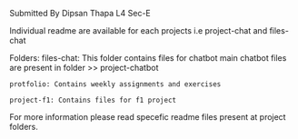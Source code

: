 Submitted By Dipsan Thapa
L4 Sec-E

Individual readme are available for each projects i.e project-chat and files-chat

Folders:
    files-chat: This folder contains files for chatbot main chatbot files are present in folder >> project-chatbot

    protfolio: Contains weekly assignments and exercises

    project-f1: Contains files for f1 project 

For more information please read specefic readme files present at project folders.